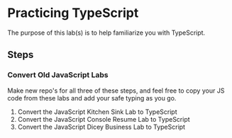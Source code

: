 # Practicing TypeScript
The purpose of this lab(s) is to help familiarize you with TypeScript.

## Steps
### Convert Old JavaScript Labs
Make new repo's for all three of these steps, and feel free to copy your JS code from these labs and add your safe typing as you go.

1. Convert the JavaScript Kitchen Sink Lab to TypeScript
2. Convert the JavaScript Console Resume Lab to TypeScript
3. Convert the JavaScript Dicey Business Lab to TypeScript